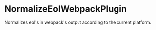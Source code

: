 # NormalizeEolWebpackPlugin

Normalizes eol's in webpack's output according to the current platform.